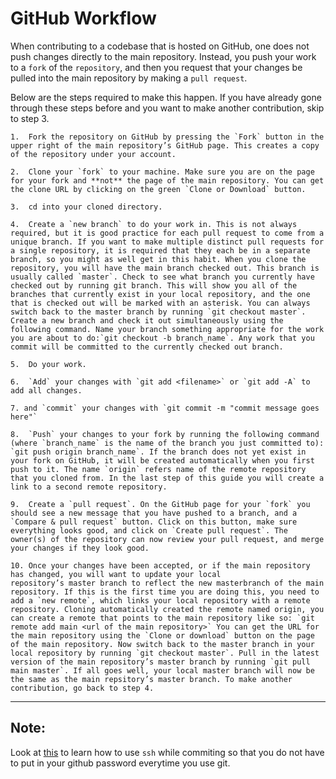 # GitHub Workflow

When contributing to a codebase that is hosted on GitHub, one does not push changes directly to the main repository. Instead, you push your work to a `fork` of the `repository`, and then you request that your changes be pulled into the main repository by making a `pull request`.

Below are the steps required to make this happen. If you have already gone through these steps before and you want to make another contribution, skip to step 3.

	1.	Fork the repository on GitHub by pressing the `Fork` button in the upper right of the main repository’s GitHub page. This creates a copy of the repository under your account.
	
	2.	Clone your `fork` to your machine. Make sure you are on the page for your fork and **not** the page of the main repository. You can get the clone URL by clicking on the green `Clone or Download` button.
	
	3.	cd into your cloned directory.
	
	4.	Create a `new branch` to do your work in. This is not always required, but it is good practice for each pull request to come from a unique branch. If you want to make multiple distinct pull requests for a single repository, it is required that they each be in a separate branch, so you might as well get in this habit. When you clone the repository, you will have the main branch checked out. This branch is usually called `master`. Check to see what branch you currently have checked out by running git branch. This will show you all of the branches that currently exist in your local repository, and the one that is checked out will be marked with an asterisk. You can always switch back to the master branch by running `git checkout master`. Create a new branch and check it out simultaneously using the following command. Name your branch something appropriate for the work you are about to do:`git checkout -b branch_name`. Any work that you commit will be committed to the currently checked out branch.
	
	5.	Do your work.
	
	6.	`Add` your changes with `git add <filename>` or `git add -A` to add all changes.
	
  	7. and `commit` your changes with `git commit -m "commit message goes here"`
	
	8.	`Push` your changes to your fork by running the following command (where `branch_name` is the name of the branch you just committed to): `git push origin branch_name`. If the branch does not yet exist in your fork on GitHub, it will be created automatically when you first push to it. The name `origin` refers name of the remote repository that you cloned from. In the last step of this guide you will create a link to a second remote repository.
	
	9.	Create a `pull request`. On the GitHub page for your `fork` you should see a new message that you have pushed to a branch, and a `Compare & pull request` button. Click on this button, make sure everything looks good, and click on `Create pull request`. The owner(s) of the repository can now review your pull request, and merge your changes if they look good.
	
	10.	Once your changes have been accepted, or if the main repository has changed, you will want to update your local repository’s master branch to reflect the new masterbranch of the main repository. If this is the first time you are doing this, you need to add a `new remote`, which links your local repository with a remote repository. Cloning automatically created the remote named origin, you can create a remote that points to the main repository like so: `git remote add main <url of the main repository>` You can get the URL for the main repository using the `Clone or download` button on the page of the main repository. Now switch back to the master branch in your local repository by running `git checkout master`. Pull in the latest version of the main repository’s master branch by running `git pull main master`. If all goes well, your local master branch will now be the same as the main repsitory’s master branch. To make another contribution, go back to step 4.


____
## Note: 
Look at [this](https://help.github.com/en/articles/connecting-to-github-with-ssh) to learn how to use `ssh` while commiting so that you do not have to put in your github password everytime you use git.
